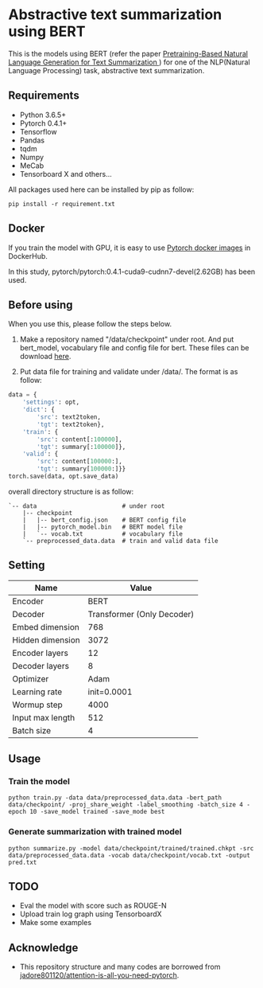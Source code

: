# Abstractive text summarization using BERT
This is the models using BERT (refer the paper [Pretraining-Based Natural Language Generation for Text Summarization
](https://arxiv.org/abs/1902.09243) ) for one of the NLP(Natural Language Processing) task, abstractive text summarization.
 
## Requirements
- Python 3.6.5+
- Pytorch 0.4.1+
- Tensorflow
- Pandas
- tqdm
- Numpy
- MeCab
- Tensorboard X and others...

All packages used here can be installed by pip as follow:

~~~
pip install -r requirement.txt
~~~

## Docker
If you train the model with GPU, it is easy to use [Pytorch docker images](https://hub.docker.com/r/pytorch/pytorch) in DockerHub.
 
In this study, pytorch/pytorch:0.4.1-cuda9-cudnn7-devel(2.62GB) has been used.

## Before using
When you use this, please follow the steps below. 
1. Make a repository named "/data/checkpoint" under root. 
And put bert_model, vocabulary file and config file for bert. 
These files can be download [here](http://nlp.ist.i.kyoto-u.ac.jp/index.php?BERT%E6%97%A5%E6%9C%AC%E8%AA%9EPretrained%E3%83%A2%E3%83%87%E3%83%AB).

2. Put data file for training and validate under /data/. The format is as follow:

```preprocess.py
data = {
    'settings': opt,
    'dict': {
        'src': text2token,
        'tgt': text2token},
    'train': {
        'src': content[:100000],
        'tgt': summary[:100000]},
    'valid': {
        'src': content[100000:],
        'tgt': summary[100000:]}}
torch.save(data, opt.save_data)
```

overall directory structure is as follow:
```
`-- data                        # under root 
    |-- checkpoint
    |   |-- bert_config.json    # BERT config file
    |   |-- pytorch_model.bin   # BERT model file
    |   `-- vocab.txt           # vocabulary file
    `-- preprocessed_data.data  # train and valid data file
```
## Setting
|Name   |Value   |
|---|---|
|Encoder   |BERT   |
|Decoder   |Transformer (Only Decoder)   |
|Embed dimension   |768   |
|Hidden dimension   |3072   |
|Encoder layers   |12   |
|Decoder layers   |8   |
|Optimizer   |Adam   |
|Learning rate   |init=0.0001   |
|Wormup step  |4000   |
|Input max length   |512   |
|Batch size   |4   |

## Usage
### Train the model
```
python train.py -data data/preprocessed_data.data -bert_path data/checkpoint/ -proj_share_weight -label_smoothing -batch_size 4 -epoch 10 -save_model trained -save_mode best
```
### Generate summarization with trained model
```
python summarize.py -model data/checkpoint/trained/trained.chkpt -src data/preprocessed_data.data -vocab data/checkpoint/vocab.txt -output pred.txt
```

## TODO
- Eval the model with score such as ROUGE-N
- Upload train log graph using TensorboardX
- Make some examples

## Acknowledge
- This repository structure and many codes are borrowed from [jadore801120/attention-is-all-you-need-pytorch](https://github.com/jadore801120/attention-is-all-you-need-pytorch).